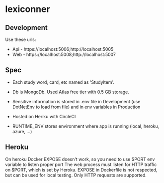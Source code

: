 # lexiconner

## Development

Use these urls:
- Api - https://localhost:5006;http://localhost:5005
- Web - https://localhost:5008;http://localhost:5007

## Spec
- Each study word, card, etc named as 'StudyItem'.
- Db is MongoDb. Used Atlas free tier with 0.5 GB storage.
- Sensitive information is stored in .env file in Development (use DotNetEnv to load from file) and in env variables in Production
- Hosted on Heriku with CircleCI

- RUNTIME_ENV stores environment where app is running (local, heroku, azure, ...) 

## Heroku
On heroku Docker EXPOSE doesn't work, so you need to use $PORT env variable to listen proper port
The web process must listen for HTTP traffic on $PORT, which is set by Heroku. EXPOSE in Dockerfile is not respected, but can be used for local testing. Only HTTP requests are supported.
